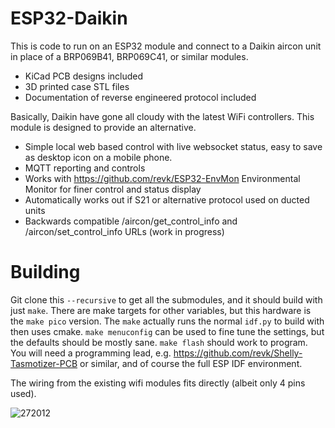# ESP32-Daikin

This is code to run on an ESP32 module and connect to a Daikin aircon unit in place of a BRP069B41, BRP069C41, or similar modules.

* KiCad PCB designs included
* 3D printed case STL files
* Documentation of reverse engineered protocol included

Basically, Daikin have gone all cloudy with the latest WiFi controllers. This module is designed to provide an alternative.

* Simple local web based control with live websocket status, easy to save as desktop icon on a mobile phone.
* MQTT reporting and controls
* Works with https://github.com/revk/ESP32-EnvMon Environmental Monitor for finer control and status display
* Automatically works out if S21 or alternative protocol used on ducted units
* Backwards compatible /aircon/get_control_info and /aircon/set_control_info URLs (work in progress)

# Building

Git clone this `--recursive` to get all the submodules, and it should build with just `make`. There are make targets for other variables, but this hardware is the `make pico` version. The `make` actually runs the normal `idf.py` to build with then uses cmake. `make menuconfig` can be used to fine tune the settings, but the defaults should be mostly sane. `make flash` should work to program. You will need a programming lead, e.g. https://github.com/revk/Shelly-Tasmotizer-PCB or similar, and of course the full ESP IDF environment.

The wiring from the existing wifi modules fits directly (albeit only 4 pins used).

![272012](https://user-images.githubusercontent.com/996983/169694456-bd870348-f9bf-4c31-a2e3-00da13320ffc.jpg)
